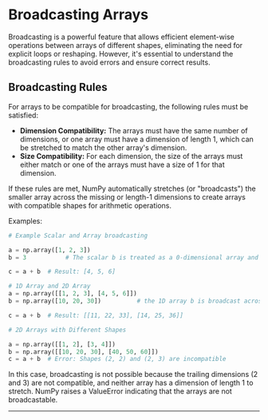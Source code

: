 # Broadcasting Arrays

Broadcasting is a powerful feature that allows efficient element-wise operations between arrays of different shapes, eliminating the need for explicit loops or reshaping. However, it's essential to understand the broadcasting rules to avoid errors and ensure correct results.

## Broadcasting Rules

For arrays to be compatible for broadcasting, the following rules must be satisfied:
- **Dimension Compatibility:** The arrays must have the same number of dimensions, or one array must have a dimension of length 1, which can be stretched to match the other array's dimension.
- **Size Compatibility:** For each dimension, the size of the arrays must either match or one of the arrays must have a size of 1 for that dimension.

If these rules are met, NumPy automatically stretches (or "broadcasts") the smaller array across the missing or length-1 dimensions to create arrays with compatible shapes for arithmetic operations.

Examples:

```python
# Example Scalar and Array broadcasting

a = np.array([1, 2, 3])
b = 3           # The scalar b is treated as a 0-dimensional array and is broadcast to match a's shape.

c = a + b  # Result: [4, 5, 6]
```

```python
# 1D Array and 2D Array
a = np.array([[1, 2, 3], [4, 5, 6]])
b = np.array([10, 20, 30])          # the 1D array b is broadcast across the rows of a to create a compatible 2D array.

c = a + b  # Result: [[11, 22, 33], [14, 25, 36]]
```

```python
# 2D Arrays with Different Shapes

a = np.array([[1, 2], [3, 4]])
b = np.array([[10, 20, 30], [40, 50, 60]])
c = a + b  # Error: Shapes (2, 2) and (2, 3) are incompatible
```

In this case, broadcasting is not possible because the trailing dimensions (2 and 3) are not compatible, and neither array has a dimension of length 1 to stretch. NumPy raises a ValueError indicating that the arrays are not broadcastable.

---

